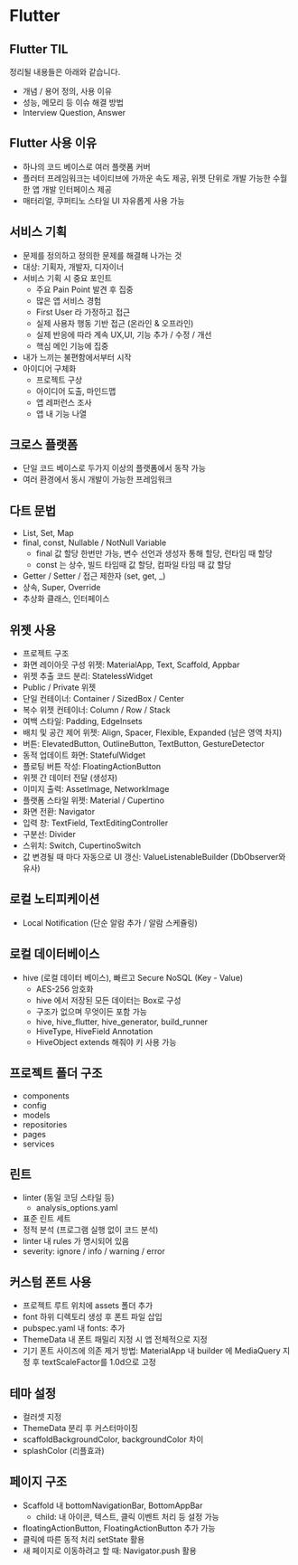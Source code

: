 # Flutter
## Flutter TIL

정리될 내용들은 아래와 같습니다.

- 개념 / 용어 정의, 사용 이유
- 성능, 메모리 등 이슈 해결 방법
- Interview Question, Answer

## Flutter 사용 이유

- 하나의 코드 베이스로 여러 플랫폼 커버
- 플러터 프레임워크는 네이티브에 가까운 속도 제공, 위젯 단위로 개발 가능한 수월한 앱 개발 인터페이스 제공
- 매터리얼, 쿠퍼티노 스타일 UI 자유롭게 사용 가능

## 서비스 기획

- 문제를 정의하고 정의한 문제를 해결해 나가는 것
- 대상: 기획자, 개발자, 디자이너
- 서비스 기획 시 중요 포인트
  - 주요 Pain Point 발견 후 집중
  - 많은 앱 서비스 경험
  - First User 라 가정하고 접근
  - 실제 사용자 행동 기반 접근 (온라인 & 오프라인)
  - 실제 반응에 따라 계속 UX,UI, 기능 추가 / 수정 / 개선
  - 핵심 메인 기능에 집중
- 내가 느끼는 불편함에서부터 시작
- 아이디어 구체화
  - 프로젝트 구상
  - 아이디어 도출, 마인드맵
  - 앱 레퍼런스 조사
  - 앱 내 기능 나열

## 크로스 플랫폼

- 단일 코드 베이스로 두가지 이상의 플랫폼에서 동작 가능
- 여러 환경에서 동시 개발이 가능한 프레임워크

## 다트 문법

- List, Set, Map
- final, const, Nullable / NotNull Variable
  - final 값 할당 한번만 가능, 변수 선언과 생성자 통해 할당, 런타임 때 할당
  - const 는 상수, 빌드 타임때 값 할당, 컴파일 타임 때 값 할당
- Getter / Setter / 접근 제한자 (set, get, _)
- 상속, Super, Override
- 추상화 클래스, 인터페이스

## 위젯 사용

- 프로젝트 구조
- 화면 레이아웃 구성 위젯: MaterialApp, Text, Scaffold, Appbar
- 위젯 추출 코드 분리: StatelessWidget
- Public / Private 위젯
- 단일 컨테이너: Container / SizedBox / Center
- 복수 위젯 컨테이너: Column / Row / Stack
- 여백 스타일: Padding, EdgeInsets
- 배치 및 공간 제어 위젯: Align, Spacer, Flexible, Expanded (남은 영역 차지)
- 버튼: ElevatedButton, OutlineButton, TextButton, GestureDetector
- 동적 업데이트 화면: StatefulWidget
- 플로팅 버튼 작성: FloatingActionButton
- 위젯 간 데이터 전달 (생성자)
- 이미지 출력: AssetImage, NetworkImage
- 플랫폼 스타일 위젯: Material / Cupertino
- 화면 전환: Navigator
- 입력 창: TextField, TextEditingController
- 구분선: Divider
- 스위치: Switch, CupertinoSwitch
- 값 변경될 때 마다 자동으로 UI 갱신: ValueListenableBuilder (DbObserver와 유사)

## 로컬 노티피케이션

- Local Notification (단순 알람 추가 / 알람 스케쥴링)

## 로컬 데이터베이스

- hive (로컬 데이터 베이스), 빠르고 Secure NoSQL (Key - Value)
  - AES-256 암호화
  - hive 에서 저장된 모든 데이터는 Box로 구성
  - 구조가 없으며 무엇이든 포함 가능
  - hive, hive_flutter, hive_generator, build_runner
  - HiveType, HiveField Annotation
  - HiveObject extends 해줘야 키 사용 가능

## 프로젝트 폴더 구조

- components
- config
- models
- repositories
- pages
- services

## 린트

- linter (동일 코딩 스타일 등)
  - analysis_options.yaml
- 표준 린트 세트
- 정적 분석 (프로그램 실행 없이 코드 분석)
- linter 내 rules 가 명시되어 있음
- severity: ignore / info / warning / error

## 커스텀 폰트 사용

- 프로젝트 루트 위치에 assets 폴더 추가
- font 하위 디렉토리 생성 후 폰트 파일 삽입
- pubspec.yaml 내 fonts: 추가
- ThemeData 내 폰트 패밀리 지정 시 앱 전체적으로 지정
- 기기 폰트 사이즈에 의존 제거 방법: MaterialApp 내 builder 에 MediaQuery 지정 후 textScaleFactor를 1.0d으로 고정

## 테마 설정

- 컬러셋 지정
- ThemeData 분리 후 커스터마이징
- scaffoldBackgroundColor, backgroundColor 차이
- splashColor (리플효과)

## 페이지 구조

- Scaffold 내 bottomNavigationBar, BottomAppBar
  - child: 내 아이콘, 텍스트, 클릭 이벤트 처리 등 설정 가능
- floatingActionButton, FloatingActionButton 추가 가능
- 클릭에 따른 동적 처리 setState 활용
- 새 페이지로 이동하려고 할 때: Navigator.push 활용